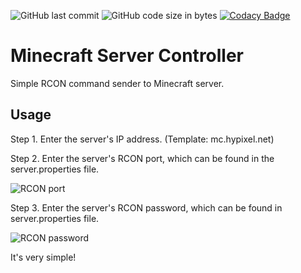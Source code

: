 ![GitHub last commit](https://img.shields.io/github/last-commit/itsSourCream/minecarft-server-controller?style=for-the-badge) ![GitHub code size in bytes](https://img.shields.io/github/languages/code-size/itsSourCream/minecarft-server-controller?style=for-the-badge) [![Codacy Badge](https://app.codacy.com/project/badge/Grade/4246402694624d5daf4d53844c87aa95)](https://www.codacy.com/gh/itsSourCream/minecarft-server-controller/dashboard?utm_source=github.com&amp;utm_medium=referral&amp;utm_content=itsSourCream/minecarft-server-controller&amp;utm_campaign=Badge_Grade)

# Minecraft Server Controller
Simple RCON command sender to Minecraft server.

## Usage
Step 1. Enter the server's IP address. (Template: mc.hypixel.net)

Step 2. Enter the server's RCON port, which can be found in the server.properties file. 

![RCON port](https://imgur.com/qbljDdx.png)

Step 3. Enter the server's RCON password, which can be found in server.properties file.

![RCON password](https://imgur.com/sXDTlCo.png)

It's very simple!
